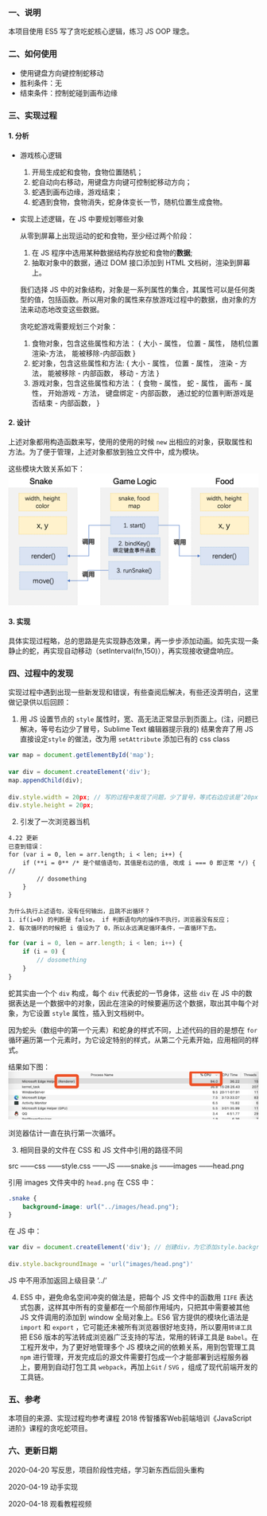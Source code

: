### 一、说明

本项目使用 ES5 写了贪吃蛇核心逻辑，练习 JS OOP 理念。

### 二、如何使用
- 使用键盘方向键控制蛇移动
- 胜利条件：无
- 结束条件：控制蛇碰到画布边缘

### 三、实现过程
#### 1. 分析
- 游戏核心逻辑
	1. 开局生成蛇和食物，食物位置随机；
	2. 蛇自动向右移动，用键盘方向键可控制蛇移动方向；
	3. 蛇遇到画布边缘，游戏结束；
	4. 蛇遇到食物，食物消失，蛇身体变长一节，随机位置生成食物。

- 实现上述逻辑，在 JS 中要规划哪些对象

	从零到屏幕上出现运动的蛇和食物，至少经过两个阶段：
	1. 在 JS 程序中选用某种数据结构存放蛇和食物的**数据**;
	2. 抽取对象中的数据，通过 DOM 接口添加到 HTML 文档树，渲染到屏幕上。

	我们选择 JS 中的对象结构，对象是一系列属性的集合，其属性可以是任何类型的值，包括函数。所以用对象的属性来存放游戏过程中的数据，由对象的方法来动态地改变这些数据。

	贪吃蛇游戏需要规划三个对象：
	1. 食物对象，包含这些属性和方法：
		{
			大小 - 属性，
			位置 - 属性，
			随机位置渲染-方法，
			能被移除-内部函数
		}
	2. 蛇对象，包含这些属性和方法:
		{
			大小 - 属性，
			位置 - 属性，
			渲染 - 方法，
			能被移除 - 内部函数，
			移动 - 方法
		}
	3. 游戏对象，包含这些属性和方法：
		{
			食物 - 属性，
			蛇 - 属性，
			画布 - 属性，
			开始游戏 - 方法，
			键盘绑定 - 内部函数，
			通过蛇的位置判断游戏是否结束 - 内部函数，
		}


#### 2. 设计

上述对象都用构造函数来写，使用的使用的时候 `new` 出相应的对象，获取属性和方法。为了便于管理，上述对象都放到独立文件中，成为模块。

这些模块大致关系如下：
![模块关系图](images/modules_of_greedysnake.png)

#### 3. 实现
具体实现过程略，总的思路是先实现静态效果，再一步步添加动画。如先实现一条静止的蛇，再实现自动移动（setInterval(fn,150)），再实现接收键盘响应。


### 四、过程中的发现

实现过程中遇到出现一些新发现和错误，有些查阅后解决，有些还没弄明白，这里做记录供以后回顾：

1. 用 JS 设置节点的 `style` 属性时，宽、高无法正常显示到页面上。(注，问题已解决，等号右边少了冒号，Sublime Text 编辑器提示我的)
结果舍弃了用 JS 直接设定`style` 的做法，改为用 `setAttribute` 添加已有的 css class

```javascript
var map = document.getElementById('map'); 

var div = document.createElement('div'); 
map.appendChild(div);

div.style.width = 20px; // 写的过程中发现了问题，少了冒号，等式右边应该是‘20px’
div.style.height = 20px; 

```

2. 引发了一次浏览器当机
```javascirpt
4.22 更新
已查到错误：
for (var i = 0, len = arr.length; i < len; i++) {
	if (**i = 0** /* 是个赋值语句，其值是右边的值, 改成 i === 0 即正常 */) { //
		// dosomething
	}
}

为什么执行上述语句，没有任何输出，且跳不出循环？
1. if(i=0) 的判断是 false， if 判断语句内的操作不执行，浏览器没有反应；
2. 每次循环的时候把 i 值设为了 0，所以永远满足循环条件，一直循环下去。
```

```javascript
for (var i = 0, len = arr.length; i < len; i++) {
	if (i = 0) {
		// dosomething
	}
}
```
蛇其实由一个个 `div` 构成，每个 `div` 代表蛇的一节身体，这些 `div` 在 JS 中的数据表达是一个数据中的对象，因此在渲染的时候要遍历这个数据，取出其中每个对象，为它设置 `style` 属性，插入到文档树中。

因为蛇头（数组中的第一个元素）和蛇身的样式不同，上述代码的目的是想在 `for` 循环遍历第一个元素时，为它设定特别的样式，从第二个元素开始，应用相同的样式。

结果如下图：
![几秒后，风扇吹得跟发动机似得](images/rendering_forever.jpg)

浏览器估计一直在执行第一次循环。



3. 相同目录的文件在 CSS 和 JS 文件中引用的路径不同

src
  ——css
  	——style.css
  ——JS
  	——snake.js
  ——images
  	——head.png

引用 images 文件夹中的 `head.png`
在 CSS 中：
```css
.snake {
	background-image: url("../images/head.png");
}
```

在 JS 中：
```javascript
var div = document.createElement('div'); // 创建div，为它添加style.backgroundImage

div.style.backgroundImage = 'url("images/head.png")'

```

JS 中不用添加返回上级目录 ‘../’

4. ES5 中，避免命名空间冲突的做法是，把每个 JS 文件中的函数用 `IIFE` 表达式包裹，这样其中所有的变量都在一个局部作用域内，只把其中需要被其他 JS 文件调用的添加到 window 全局对象上。ES6 官方提供的模块化语法是 `import` 和 `export` ，它可能还未被所有浏览器很好地支持，所以要用`转译工具`把 ES6 版本的写法转成浏览器广泛支持的写法，常用的转译工具是 `Babel`。在工程开发中，为了更好地管理多个 JS 模块之间的依赖关系，用到包管理工具 `npm` 进行管理，开发完成后的源文件需要打包成一个才能部署到远程服务器上，要用到自动打包工具 `webpack`，再加上`Git` / `SVG` ，组成了现代前端开发的工具链。


### 五、参考
本项目的来源、实现过程均参考课程 2018 传智播客Web前端培训《JavaScript 进阶》课程的贪吃蛇项目。

### 六、更新日期
2020-04-20 写反思，项目阶段性完结，学习新东西后回头重构

2020-04-19 动手实现

2020-04-18 观看教程视频


